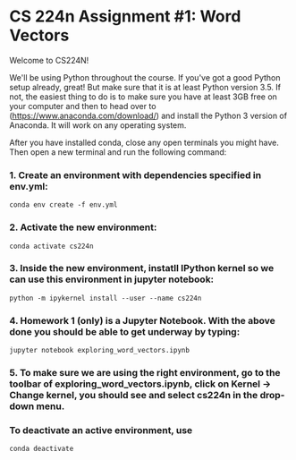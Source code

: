 # CS 224n Assignment #1: Word Vectors

Welcome to CS224N!

We'll be using Python throughout the course. If you've got a good Python setup already, great! But make sure that it is at least Python version 3.5. If not, the easiest thing to do is to make sure you have at least 3GB free on your computer and then to head over to (https://www.anaconda.com/download/) and install the Python 3 version of Anaconda. It will work on any operating system.

After you have installed conda, close any open terminals you might have. Then open a new terminal and run the following command:

### 1. Create an environment with dependencies specified in env.yml:
    
    conda env create -f env.yml

### 2. Activate the new environment:
    
    conda activate cs224n
    
### 3. Inside the new environment, instatll IPython kernel so we can use this environment in jupyter notebook: 
    
    python -m ipykernel install --user --name cs224n


### 4. Homework 1 (only) is a Jupyter Notebook. With the above done you should be able to get underway by typing:

    jupyter notebook exploring_word_vectors.ipynb
    
### 5. To make sure we are using the right environment, go to the toolbar of exploring_word_vectors.ipynb, click on Kernel -> Change kernel, you should see and select cs224n in the drop-down menu.

### To deactivate an active environment, use
    
    conda deactivate
